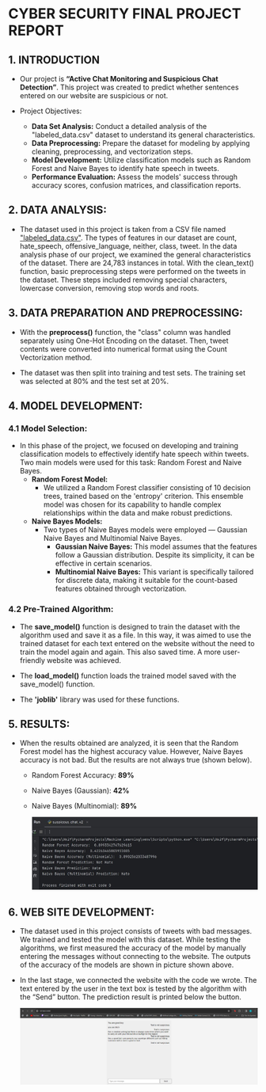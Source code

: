# CYBER SECURITY FINAL PROJECT REPORT

## 1. INTRODUCTION

* Our project is **“Active Chat Monitoring and Suspicious Chat Detection”**. This project was created to predict whether sentences entered on our website are suspicious or not.

* Project Objectives:
  *  **Data Set Analysis:** Conduct a detailed analysis of the "labeled_data.csv" dataset to understand its general characteristics.
  *  **Data Preprocessing:** Prepare the dataset for modeling by applying cleaning, preprocessing, and vectorization steps.
  *  **Model Development:** Utilize classification models such as Random Forest and Naive Bayes to identify hate speech in tweets.
  *  **Performance Evaluation:** Assess the models' success through accuracy scores, confusion matrices, and classification reports.
## 2. DATA ANALYSIS:

* The dataset used in this project is taken from a CSV file named ["labeled_data.csv"](https://www.kaggle.com/datasets/mrmorj/hate-speech-and-offensive-language-dataset). The types of features in our dataset are count, hate_speech, offensive_language, neither, class, tweet. In the data analysis phase of our project, we examined the general characteristics of the dataset. There are 24,783 instances in total. With the clean_text() function, basic preprocessing steps were performed on the tweets in the dataset. These steps included removing special characters, lowercase conversion, removing stop words and roots.

## 3. DATA PREPARATION AND PREPROCESSING:

* With the **preprocess()** function, the "class" column was handled separately using One-Hot Encoding on the dataset. Then, tweet contents were converted into numerical format using the Count Vectorization method.

* The dataset was then split into training and test sets. The training set was selected at 80% and the test set at 20%.

## 4. MODEL DEVELOPMENT:
    
### 4.1 Model Selection:

* In this phase of the project, we focused on developing and training classification models to effectively identify hate speech within tweets. Two main models were used for this task: Random Forest and Naive Bayes.
  * **Random Forest Model:**
    - We utilized a Random Forest classifier consisting of 10 decision trees, trained based on the 'entropy' criterion. This ensemble model was chosen for its capability to handle complex relationships within the data and make robust predictions.
  * **Naive Bayes Models:**
    - Two types of Naive Bayes models were employed — Gaussian Naive Bayes and Multinomial Naive Bayes.
        - **Gaussian Naive Bayes:** This model assumes that the features follow a Gaussian distribution. Despite its simplicity, it can be effective in certain scenarios.
        - **Multinomial Naive Bayes:** This variant is specifically tailored for discrete data, making it suitable for the count-based features obtained through vectorization.

### 4.2  Pre-Trained Algorithm:

* The **save_model()** function is designed to train the dataset with the algorithm used and save it as a file. In this way, it was aimed to use the trained dataset for each text entered on the website without the need to train the model again and again. This also saved time. A more user-friendly website was achieved.

* The **load_model()** function loads the trained model saved with the save_model() function.

* The **'joblib'** library was used for these functions.

## 5.  RESULTS:

* When the results obtained are analyzed, it is seen that the Random Forest model has the highest accuracy value. However, Naive Bayes accuracy is not bad. But the results are not always true (shown below).
    * Random Forest Accuracy: **89%**
    * Naive Bayes (Gaussian): **42%**
    * Naive Bayes (Multinomial): **89%**

        ![accuracy](accuracy.jpg)

## 6.  WEB SITE DEVELOPMENT:

* The dataset used in this project consists of tweets with bad messages. We trained and tested the model with this dataset. While testing the algorithms, we first measured the accuracy of the model by manually entering the messages without connecting to the website. The outputs of the accuracy of the models are shown in picture shown above.

* In the last stage, we connected the website with the code we wrote. The text entered by the user in the text box is tested by the algorithm with the “Send” button. The prediction result is printed below the button. 
    
    ![website](website.png)

